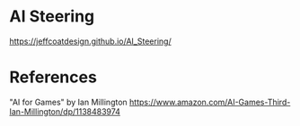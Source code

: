 # AI Steering
https://jeffcoatdesign.github.io/AI_Steering/
# References
"AI for Games" by Ian Millington https://www.amazon.com/AI-Games-Third-Ian-Millington/dp/1138483974
